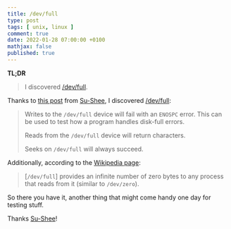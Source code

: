 ```yaml
---
title: /dev/full
type: post
tags: [ unix, linux ]
comment: true
date: 2022-01-28 07:00:00 +0100
mathjax: false
published: true
---
```


**TL;DR**

> I discovered [/dev/full][].

Thanks to [this post][post] from [Su-Shee][], I discovered
[/dev/full][]:

> Writes to the `/dev/full` device will fail with an `ENOSPC` error.
> This can be used to test how a program handles disk-full errors.
>
> Reads from the `/dev/full` device will return  characters.
>
> Seeks on `/dev/full` will always succeed.

Additionally, according to the [Wikipedia page][]:

> \[`/dev/full`\] provides an infinite number of zero bytes to any
> process that reads from it (similar to `/dev/zero`).

So there you have it, another thing that might come handy one day for
testing stuff.

Thanks [Su-Shee][]!

[/dev/full]: https://www.unix.com/man-page/Linux/4/full/
[Su-Shee]: https://mastodon.social/@sushee
[post]: https://mastodon.social/@sushee/107402092102170508
[Wikipedia page]: https://en.wikipedia.org/wiki//dev/full
